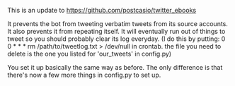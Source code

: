 This is an update to https://github.com/postcasio/twitter_ebooks

It prevents the bot from tweeting verbatim tweets from its source accounts.
It also prevents it from repeating itself. It will eventually run out of things to tweet so you should probably clear its log everyday.
(I do this by putting: 
0 0 * * * rm /path/to/tweetlog.txt > /dev/null 
in crontab. the file you need to delete is the one you listed for 'our_tweets' in config.py)

You set it up basically the same way as before. 
The only difference is that there's now a few more things in config.py to set up.